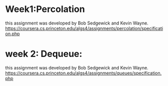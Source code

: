 # Week1:Percolation
this assignment was developed by Bob Sedgewick and Kevin Wayne. 
https://coursera.cs.princeton.edu/algs4/assignments/percolation/specification.php
# week 2: Dequeue:
this assignment was developed by Bob Sedgewick and Kevin Wayne. 
https://coursera.cs.princeton.edu/algs4/assignments/queues/specification.php
